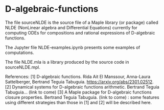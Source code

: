 # D-algebraic-functions
The file sourceNLDE is the source file of a Maple library (or package) called NLDE (NonLinear algebra and Differential Equations) 
currently for computing ODEs for compositions and rational expressions of D-algebraic functions.

The Jupyter file NLDE-examples.ipynb presents some examples of computations.

The file NLDE.mla is a library produced by the source code in sourceNLDE.mpl.

References:
[1] D-algebraic functions. Rida Ait El Manssour, Anna-Laura Sattelberger, Bertrand Teguia Tabuguia. https://arxiv.org/abs/2301.02512.
[2] Dynamical systems for D-algebraic functions arithmetic. Bertrand Teguia Tabuguia... (link to come)
[3] A Maple package for D-algebraic functions closure properties. Bertrand Teguia Tabuguia. (link to come) : some features using different strategies than those in [1] and [2] will be described here.

